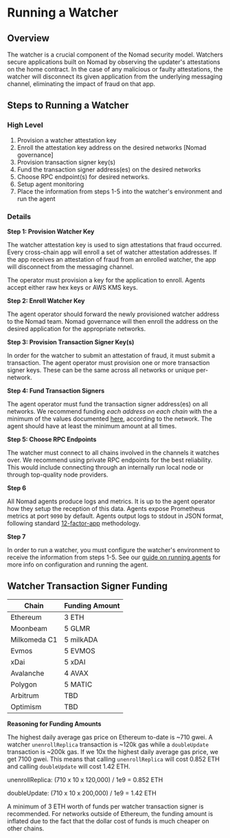 # Running a Watcher

## Overview

The watcher is a crucial component of the Nomad security model. Watchers secure applications built on Nomad by observing the updater's attestations on the home contract. In the case of any malicious or faulty attestations, the watcher will disconnect its given application from the underlying messaging channel, eliminating the impact of fraud on that app.

## Steps to Running a Watcher

### High Level

1. Provision a watcher attestation key
2. Enroll the attestation key address on the desired networks [Nomad governance]
3. Provision transaction signer key(s)
4. Fund the transaction signer address(es) on the desired networks
5. Choose RPC endpoint(s) for desired networks.
6. Setup agent monitoring
7. Place the information from steps 1-5 into the watcher's environment and run the agent

### Details

**Step 1: Provision Watcher Key**

The watcher attestation key is used to sign attestations that fraud occurred. Every cross-chain app will enroll a set of watcher attestation addresses. If the app receives an attestation of fraud from an enrolled watcher, the app will disconnect from the messaging channel.

The operator must provision a key for the application to enroll. Agents accept either raw hex keys or AWS KMS keys.

**Step 2: Enroll Watcher Key**

The agent operator should forward the newly provisioned watcher address to the Nomad team. Nomad governance will then enroll the address on the desired application for the appropriate networks.

**Step 3: Provision Transaction Signer Key(s)**

In order for the watcher to submit an attestation of fraud, it must submit a transaction. The agent operator must provision one or more transaction signer keys. These can be the same across all networks or unique per-network.

**Step 4: Fund Transaction Signers**

The agent operator must fund the transaction signer address(es) on all networks. We recommend funding _each address on each chain_ with the a minimum of the values documented [here](#watcher-transaction-signer-funding), according to the network. The agent should have at least the minimum amount at all times.

**Step 5: Choose RPC Endpoints**

The watcher must connect to all chains involved in the channels it watches over. We recommend using private RPC endpoints for the best reliability. This would include connecting through an internally run local node or through top-quality node providers.

**Step 6**

All Nomad agents produce logs and metrics. It is up to the agent operator how they setup the reception of this data. Agents expose Prometheus metrics at port `9090` by default. Agents output logs to stdout in JSON format, following standard [12-factor-app](https://12factor.net/logs) methodology.

**Step 7**

In order to run a watcher, you must configure the watcher's environment to receive the information from steps 1-5. See our [guide on running agents](../RUNNING-AGENTS.md) for more info on configuration and running the agent.

## Watcher Transaction Signer Funding

| Chain        | Funding Amount |
| ------------ | -------------- |
| Ethereum     | 3 ETH          |
| Moonbeam     | 5 GLMR         |
| Milkomeda C1 | 5 milkADA      |
| Evmos        | 5 EVMOS        |
| xDai         | 5 xDAI         |
| Avalanche    | 4 AVAX         |
| Polygon      | 5 MATIC        |
| Arbitrum     | TBD            |
| Optimism     | TBD            |

**Reasoning for Funding Amounts**

The highest daily average gas price on Ethereum to-date is ~710 gwei. A watcher `unenrollReplica` transaction is ~120k gas while a `doubleUpdate` transaction is ~200k gas. If we 10x the highest daily average gas price, we get 7100 gwei. This means that calling `unenrollReplica` will cost 0.852 ETH and calling `doubleUpdate` will cost 1.42 ETH.

unenrollReplica: (710 x 10 x 120,000) / 1e9 = 0.852 ETH

doubleUpdate: (710 x 10 x 200,000) / 1e9 = 1.42 ETH

A minimum of 3 ETH worth of funds per watcher transaction signer is recommended. For networks outside of Ethereum, the funding amount is inflated due to the fact that the dollar cost of funds is much cheaper on other chains.
